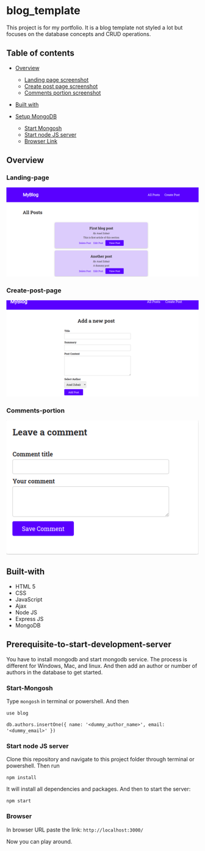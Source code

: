 # blog_template
This project is for my portfolio. It is a blog template not styled a lot but focuses on the database concepts and CRUD operations.

## Table of contents

- [Overview](#Overview)  
  - [Landing page screenshot](#Landing-page)  
  - [Create post page screenshot](#Create-post-page)  
  - [Comments portion screenshot](#Comments-portion)  
  
- [Built with](#Built-with)  
- [Setup MongoDB](#Prerequisite-to-start-development-server)  
  - [Start Mongosh](#Start-Mongosh)  
  - [Start node JS server](#Start-node-JS-server)  
  - [Browser Link](#Browser)

## Overview
 
### Landing-page
![](assets/landing-page.png)

### Create-post-page
![](assets/create-post.png)

### Comments-portion
![](assets/comment.png)

## Built-with

- HTML 5
- CSS
- JavaScript
- Ajax
- Node JS 
- Express JS 
- MongoDB

## Prerequisite-to-start-development-server

You have to install mongodb and start mongodb service.
The process is different for Windows, Mac, and linux.
And then add an author or number of authors in the database to get started.

### Start-Mongosh
Type ``mongosh`` in terminal or powershell.
And then
```
use blog
```
```
db.authors.insertOne({ name: '<dummy_author_name>', email: '<dummy_email>' }) 
```

### Start node JS server

Clone this repository and navigate to this project folder through terminal or powershell.
Then run
```
npm install
```
It will install all dependencies and packages.
And then to start the server:
```
npm start
```

### Browser

In browser URL paste the link: ``` http://localhost:3000/ ```

Now you can play around.
